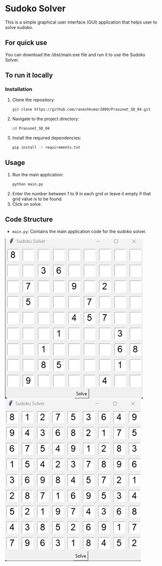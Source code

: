 # Sudoko Solver

This is a simple graphical user interface (GUI) application that helps user to solve sudoko.

## For quick use 
You can download the /dist/main.exe file and run it to use the Sudoko Solver.

## To run it locally

### Installation

1. Clone the repository:
    ```bash
    git clone https://github.com/raneshkumar2809/Prasunet_SD_04.git
    ```
2. Navigate to the project directory:
    ```bash
    cd Prasunet_SD_04
    ```
3. Install the required dependencies:
    ```bash
    pip install -r requirements.txt
    ```
    
## Usage

1. Run the main application:
    ```bash
    python main.py
    ```
2. Enter the number between 1 to 9 in each grid or leave it empty if that grid value is to be found.
3. Click on solve.

 ## Code Structure

- `main.py`: Contains the main application code for the sudoko solver.

  
![sudoko_solver](https://github.com/raneshkumar2809/Prasunet_SD_04/blob/main/Pic-1.png)
![sudoko_solver](https://github.com/raneshkumar2809/Prasunet_SD_04/blob/main/Pic-2.png)
